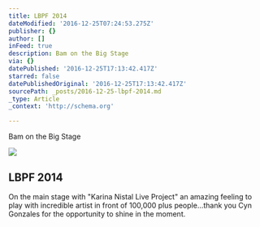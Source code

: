 ```yaml
---
title: LBPF 2014
dateModified: '2016-12-25T07:24:53.275Z'
publisher: {}
author: []
inFeed: true
description: Bam on the Big Stage
via: {}
datePublished: '2016-12-25T17:13:42.417Z'
starred: false
datePublishedOriginal: '2016-12-25T17:13:42.417Z'
sourcePath: _posts/2016-12-25-lbpf-2014.md
_type: Article
_context: 'http://schema.org'

---
```

Bam on the Big Stage

<article style=""><img src="https://the-grid-user-content.s3-us-west-2.amazonaws.com/44e68774-b5c5-48aa-8c4b-a671ce1c1a30.jpg" /><h1>LBPF 2014</h1><p>On the main stage with "Karina Nistal Live Project" an amazing feeling to play with incredible artist in front of 100,000 plus people...thank you Cyn Gonzales for the opportunity to shine in the moment.</p></article>